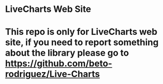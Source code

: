 # LiveCharts Web Site
# This repo is only for LiveCharts web site, if you need to report something about the library please go to https://github.com/beto-rodriguez/Live-Charts
